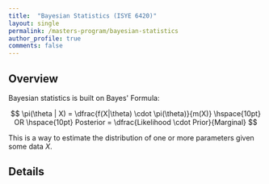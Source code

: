 ```yaml
---
title:  "Bayesian Statistics (ISYE 6420)"
layout: single
permalink: /masters-program/bayesian-statistics
author_profile: true
comments: false
---
```


## Overview

Bayesian statistics is built on Bayes' Formula:

$$ \pi(\theta | X) = \dfrac{f(X|\theta) \cdot \pi(\theta)}{m(X)}  \hspace{10pt} OR \hspace{10pt}  Posterior = \dfrac{Likelihood \cdot Prior}{Marginal} $$

This is a way to estimate the distribution of one or more parameters given some data $X$. 

## Details
